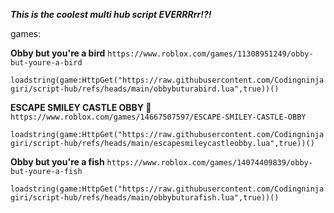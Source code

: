 ***This is the coolest multi hub script EVERRRrr!?!***


games:

**Obby but you're a bird**  ```https://www.roblox.com/games/11308951249/obby-but-youre-a-bird```  

```loadstring(game:HttpGet("https://raw.githubusercontent.com/Codingninjagiri/script-hub/refs/heads/main/obbybuturabird.lua",true))()```

**ESCAPE SMILEY CASTLE OBBY 🙂**  ```https://www.roblox.com/games/14667507597/ESCAPE-SMILEY-CASTLE-OBBY```  

```loadstring(game:HttpGet("https://raw.githubusercontent.com/Codingninjagiri/script-hub/refs/heads/main/escapesmileycastleobby.lua",true))()```

**Obby but you're a fish** ```https://www.roblox.com/games/14074409839/obby-but-youre-a-fish```

```loadstring(game:HttpGet("https://raw.githubusercontent.com/Codingninjagiri/script-hub/refs/heads/main/obbybuturafish.lua",true))()```
